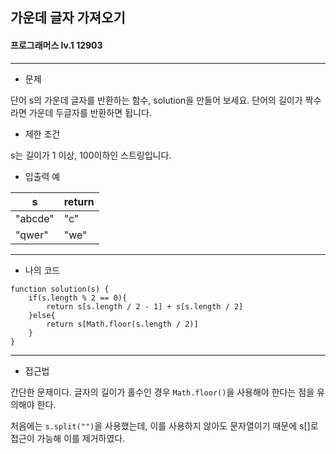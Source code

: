 ## 가운데 글자 가져오기
#### 프로그래머스 lv.1 12903
------
* 문제

단어 s의 가운데 글자를 반환하는 함수, solution을 만들어 보세요. 단어의 길이가 짝수라면 가운데 두글자를 반환하면 됩니다.

* 제한 조건

s는 길이가 1 이상, 100이하인 스트링입니다.


* 입출력 예

|s|return|
|-----|-----|
|"abcde"|"c"|
|"qwer"|"we"|

-----

* 나의 코드
```
function solution(s) {
    if(s.length % 2 == 0){
        return s[s.length / 2 - 1] + s[s.length / 2]
    }else{
        return s[Math.floor(s.length / 2)]
    }
}
```
----
* 접근법

간단한 문제이다. 글자의 길이가 홀수인 경우 `Math.floor()`을 사용해야 한다는 점을 유의해야 한다.

처음에는 `s.split("")`을 사용했는데, 이를 사용하지 않아도 문자열이기 때문에 s[]로 접근이 가능해 이를 제거하였다.